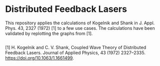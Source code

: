 # Distributed Feedback Lasers

This repository applies the calculations of Kogelnik and Shank in J. Appl. Phys. 43, 2327 (1972) [1] to a few use cases. 
The calculations have been validated by replotting the graphs from [1].

```{tableofcontents}
```

[1] H. Kogelnik and C. V. Shank, Coupled Wave Theory of Distributed Feedback Lasers. Journal of Applied Physics, 43 (1972) 2327–2335. https://doi.org/10.1063/1.1661499.